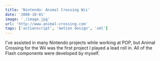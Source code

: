 ```yaml
---
title: 'Nintendo: Animal Crossing Wii'
date: '2008-10-01'
image: './image.jpg'
url: 'http://www.animal-crossing.com'
tags: ['actionscript', 'motion design', 'xml']
---
```


I've assisted in many Nintendo projects while working at POP, but Animal Crossing for the Wii was the first project I played a lead roll in. All of the Flash components were developed by myself.
